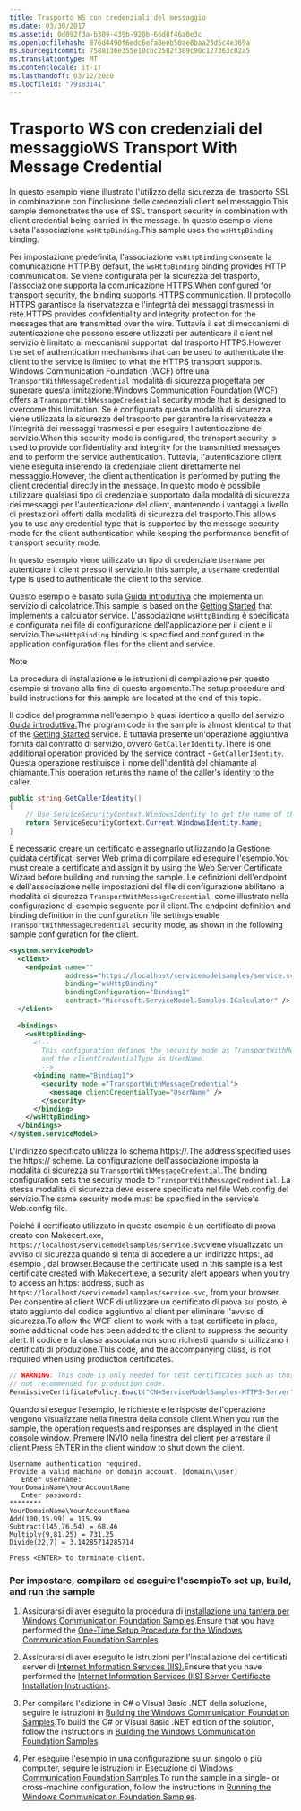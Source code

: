 ```yaml
---
title: Trasporto WS con credenziali del messaggio
ms.date: 03/30/2017
ms.assetid: 0d092f3a-b309-439b-920b-66d8f46a0e3c
ms.openlocfilehash: 076d4490f6edc6efa8eeb50ae8baa23d5c4e369a
ms.sourcegitcommit: 7588136e355e10cbc2582f389c90c127363c02a5
ms.translationtype: MT
ms.contentlocale: it-IT
ms.lasthandoff: 03/12/2020
ms.locfileid: "79183141"
---
```

# <a name="ws-transport-with-message-credential"></a><span data-ttu-id="6d9a1-102">Trasporto WS con credenziali del messaggio</span><span class="sxs-lookup"><span data-stu-id="6d9a1-102">WS Transport With Message Credential</span></span>
<span data-ttu-id="6d9a1-103">In questo esempio viene illustrato l'utilizzo della sicurezza del trasporto SSL in combinazione con l'inclusione delle credenziali client nel messaggio.</span><span class="sxs-lookup"><span data-stu-id="6d9a1-103">This sample demonstrates the use of SSL transport security in combination with client credential being carried in the message.</span></span> <span data-ttu-id="6d9a1-104">In questo esempio viene usata l'associazione `wsHttpBinding`.</span><span class="sxs-lookup"><span data-stu-id="6d9a1-104">This sample uses the `wsHttpBinding` binding.</span></span>  
  
 <span data-ttu-id="6d9a1-105">Per impostazione predefinita, l'associazione `wsHttpBinding` consente la comunicazione HTTP.</span><span class="sxs-lookup"><span data-stu-id="6d9a1-105">By default, the `wsHttpBinding` binding provides HTTP communication.</span></span> <span data-ttu-id="6d9a1-106">Se viene configurata per la sicurezza del trasporto, l'associazione supporta la comunicazione HTTPS.</span><span class="sxs-lookup"><span data-stu-id="6d9a1-106">When configured for transport security, the binding supports HTTPS communication.</span></span> <span data-ttu-id="6d9a1-107">Il protocollo HTTPS garantisce la riservatezza e l'integrità dei messaggi trasmessi in rete.</span><span class="sxs-lookup"><span data-stu-id="6d9a1-107">HTTPS provides confidentiality and integrity protection for the messages that are transmitted over the wire.</span></span> <span data-ttu-id="6d9a1-108">Tuttavia il set di meccanismi di autenticazione che possono essere utilizzati per autenticare il client nel servizio è limitato ai meccanismi supportati dal trasporto HTTPS.</span><span class="sxs-lookup"><span data-stu-id="6d9a1-108">However the set of authentication mechanisms that can be used to authenticate the client to the service is limited to what the HTTPS transport supports.</span></span> <span data-ttu-id="6d9a1-109">Windows Communication Foundation (WCF) offre una `TransportWithMessageCredential` modalità di sicurezza progettata per superare questa limitazione.</span><span class="sxs-lookup"><span data-stu-id="6d9a1-109">Windows Communication Foundation (WCF) offers a `TransportWithMessageCredential` security mode that is designed to overcome this limitation.</span></span> <span data-ttu-id="6d9a1-110">Se è configurata questa modalità di sicurezza, viene utilizzata la sicurezza del trasporto per garantire la riservatezza e l'integrità dei messaggi trasmessi e per eseguire l'autenticazione del servizio.</span><span class="sxs-lookup"><span data-stu-id="6d9a1-110">When this security mode is configured, the transport security is used to provide confidentiality and integrity for the transmitted messages and to perform the service authentication.</span></span> <span data-ttu-id="6d9a1-111">Tuttavia, l'autenticazione client viene eseguita inserendo la credenziale client direttamente nel messaggio.</span><span class="sxs-lookup"><span data-stu-id="6d9a1-111">However, the client authentication is performed by putting the client credential directly in the message.</span></span> <span data-ttu-id="6d9a1-112">In questo modo è possibile utilizzare qualsiasi tipo di credenziale supportato dalla modalità di sicurezza dei messaggi per l'autenticazione del client, mantenendo i vantaggi a livello di prestazioni offerti dalla modalità di sicurezza del trasporto.</span><span class="sxs-lookup"><span data-stu-id="6d9a1-112">This allows you to use any credential type that is supported by the message security mode for the client authentication while keeping the performance benefit of transport security mode.</span></span>  
  
 <span data-ttu-id="6d9a1-113">In questo esempio viene utilizzato un tipo di credenziale `UserName` per autenticare il client presso il servizio.</span><span class="sxs-lookup"><span data-stu-id="6d9a1-113">In this sample, a `UserName` credential type is used to authenticate the client to the service.</span></span>  
  
 <span data-ttu-id="6d9a1-114">Questo esempio è basato sulla [Guida introduttiva](../../../../docs/framework/wcf/samples/getting-started-sample.md) che implementa un servizio di calcolatrice.</span><span class="sxs-lookup"><span data-stu-id="6d9a1-114">This sample is based on the [Getting Started](../../../../docs/framework/wcf/samples/getting-started-sample.md) that implements a calculator service.</span></span> <span data-ttu-id="6d9a1-115">L'associazione `wsHttpBinding` è specificata e configurata nei file di configurazione dell'applicazione per il client e il servizio.</span><span class="sxs-lookup"><span data-stu-id="6d9a1-115">The `wsHttpBinding` binding is specified and configured in the application configuration files for the client and service.</span></span>  
  
> [!NOTE]
> <span data-ttu-id="6d9a1-116">La procedura di installazione e le istruzioni di compilazione per questo esempio si trovano alla fine di questo argomento.</span><span class="sxs-lookup"><span data-stu-id="6d9a1-116">The setup procedure and build instructions for this sample are located at the end of this topic.</span></span>  
  
 <span data-ttu-id="6d9a1-117">Il codice del programma nell'esempio è quasi identico a quello del servizio [Guida introduttiva.](../../../../docs/framework/wcf/samples/getting-started-sample.md)</span><span class="sxs-lookup"><span data-stu-id="6d9a1-117">The program code in the sample is almost identical to that of the [Getting Started](../../../../docs/framework/wcf/samples/getting-started-sample.md) service.</span></span> <span data-ttu-id="6d9a1-118">È tuttavia presente un'operazione aggiuntiva fornita dal contratto di servizio, ovvero `GetCallerIdentity`.</span><span class="sxs-lookup"><span data-stu-id="6d9a1-118">There is one additional operation provided by the service contract - `GetCallerIdentity`.</span></span> <span data-ttu-id="6d9a1-119">Questa operazione restituisce il nome dell'identità del chiamante al chiamante.</span><span class="sxs-lookup"><span data-stu-id="6d9a1-119">This operation returns the name of the caller's identity to the caller.</span></span>  

```csharp
public string GetCallerIdentity()  
{  
    // Use ServiceSecurityContext.WindowsIdentity to get the name of the caller.  
    return ServiceSecurityContext.Current.WindowsIdentity.Name;  
}  
```

 <span data-ttu-id="6d9a1-120">È necessario creare un certificato e assegnarlo utilizzando la Gestione guidata certificati server Web prima di compilare ed eseguire l'esempio.</span><span class="sxs-lookup"><span data-stu-id="6d9a1-120">You must create a certificate and assign it by using the Web Server Certificate Wizard before building and running the sample.</span></span> <span data-ttu-id="6d9a1-121">Le definizioni dell'endpoint e dell'associazione nelle impostazioni del file di configurazione abilitano la modalità di sicurezza `TransportWithMessageCredential`, come illustrato nella configurazione di esempio seguente per il client.</span><span class="sxs-lookup"><span data-stu-id="6d9a1-121">The endpoint definition and binding definition in the configuration file settings enable `TransportWithMessageCredential` security mode, as shown in the following sample configuration for the client.</span></span>  
  
```xml  
<system.serviceModel>  
  <client>  
    <endpoint name=""  
              address="https://localhost/servicemodelsamples/service.svc"
              binding="wsHttpBinding"
              bindingConfiguration="Binding1"
              contract="Microsoft.ServiceModel.Samples.ICalculator" />  
  </client>  
  
  <bindings>  
    <wsHttpBinding>  
      <!--   
        This configuration defines the security mode as TransportWithMessageCredential.  
        and the clientCredentialType as UserName.  
        -->  
      <binding name="Binding1">  
        <security mode ="TransportWithMessageCredential">  
          <message clientCredentialType="UserName" />  
        </security>  
      </binding>  
    </wsHttpBinding>  
  </bindings>  
</system.serviceModel>  
```  
  
 <span data-ttu-id="6d9a1-122">L'indirizzo specificato utilizza lo schema https://.</span><span class="sxs-lookup"><span data-stu-id="6d9a1-122">The address specified uses the https:// scheme.</span></span> <span data-ttu-id="6d9a1-123">La configurazione dell'associazione imposta la modalità di sicurezza su `TransportWithMessageCredential`.</span><span class="sxs-lookup"><span data-stu-id="6d9a1-123">The binding configuration sets the security mode to `TransportWithMessageCredential`.</span></span> <span data-ttu-id="6d9a1-124">La stessa modalità di sicurezza deve essere specificata nel file Web.config del servizio.</span><span class="sxs-lookup"><span data-stu-id="6d9a1-124">The same security mode must be specified in the service's Web.config file.</span></span>  
  
 <span data-ttu-id="6d9a1-125">Poiché il certificato utilizzato in questo esempio è un certificato di prova creato con Makecert.exe, `https://localhost/servicemodelsamples/service.svc`viene visualizzato un avviso di sicurezza quando si tenta di accedere a un indirizzo https:, ad esempio , dal browser.</span><span class="sxs-lookup"><span data-stu-id="6d9a1-125">Because the certificate used in this sample is a test certificate created with Makecert.exe, a security alert appears when you try to access an https: address, such as  `https://localhost/servicemodelsamples/service.svc`, from your browser.</span></span> <span data-ttu-id="6d9a1-126">Per consentire al client WCF di utilizzare un certificato di prova sul posto, è stato aggiunto del codice aggiuntivo al client per eliminare l'avviso di sicurezza.</span><span class="sxs-lookup"><span data-stu-id="6d9a1-126">To allow the WCF client to work with a test certificate in place, some additional code has been added to the client to suppress the security alert.</span></span> <span data-ttu-id="6d9a1-127">Il codice e la classe associata non sono richiesti quando si utilizzano i certificati di produzione.</span><span class="sxs-lookup"><span data-stu-id="6d9a1-127">This code, and the accompanying class, is not required when using production certificates.</span></span>  

```csharp
// WARNING: This code is only needed for test certificates such as those created by makecert. It is
// not recommended for production code.  
PermissiveCertificatePolicy.Enact("CN=ServiceModelSamples-HTTPS-Server");  
```
  
 <span data-ttu-id="6d9a1-128">Quando si esegue l'esempio, le richieste e le risposte dell'operazione vengono visualizzate nella finestra della console client.</span><span class="sxs-lookup"><span data-stu-id="6d9a1-128">When you run the sample, the operation requests and responses are displayed in the client console window.</span></span> <span data-ttu-id="6d9a1-129">Premere INVIO nella finestra del client per arrestare il client.</span><span class="sxs-lookup"><span data-stu-id="6d9a1-129">Press ENTER in the client window to shut down the client.</span></span>  
  
```console  
Username authentication required.  
Provide a valid machine or domain account. [domain\\user]  
   Enter username:
YourDomainName\YourAccountName  
   Enter password:
********  
YourDomainName\YourAccountName  
Add(100,15.99) = 115.99  
Subtract(145,76.54) = 68.46  
Multiply(9,81.25) = 731.25  
Divide(22,7) = 3.14285714285714  
  
Press <ENTER> to terminate client.  
```  
  
### <a name="to-set-up-build-and-run-the-sample"></a><span data-ttu-id="6d9a1-130">Per impostare, compilare ed eseguire l'esempio</span><span class="sxs-lookup"><span data-stu-id="6d9a1-130">To set up, build, and run the sample</span></span>  
  
1. <span data-ttu-id="6d9a1-131">Assicurarsi di aver eseguito la procedura di [installazione una tantera per Windows Communication Foundation Samples](../../../../docs/framework/wcf/samples/one-time-setup-procedure-for-the-wcf-samples.md).</span><span class="sxs-lookup"><span data-stu-id="6d9a1-131">Ensure that you have performed the [One-Time Setup Procedure for the Windows Communication Foundation Samples](../../../../docs/framework/wcf/samples/one-time-setup-procedure-for-the-wcf-samples.md).</span></span>  
  
2. <span data-ttu-id="6d9a1-132">Assicurarsi di aver eseguito le istruzioni per l'installazione dei certificati server di [Internet Information Services (IIS).](../../../../docs/framework/wcf/samples/iis-server-certificate-installation-instructions.md)</span><span class="sxs-lookup"><span data-stu-id="6d9a1-132">Ensure that you have performed the [Internet Information Services (IIS) Server Certificate Installation Instructions](../../../../docs/framework/wcf/samples/iis-server-certificate-installation-instructions.md).</span></span>  
  
3. <span data-ttu-id="6d9a1-133">Per compilare l'edizione in C# o Visual Basic .NET della soluzione, seguire le istruzioni in [Building the Windows Communication Foundation Samples](../../../../docs/framework/wcf/samples/building-the-samples.md).</span><span class="sxs-lookup"><span data-stu-id="6d9a1-133">To build the C# or Visual Basic .NET edition of the solution, follow the instructions in [Building the Windows Communication Foundation Samples](../../../../docs/framework/wcf/samples/building-the-samples.md).</span></span>  
  
4. <span data-ttu-id="6d9a1-134">Per eseguire l'esempio in una configurazione su un singolo o più computer, seguire le istruzioni in Esecuzione di [Windows Communication Foundation Samples](../../../../docs/framework/wcf/samples/running-the-samples.md).</span><span class="sxs-lookup"><span data-stu-id="6d9a1-134">To run the sample in a single- or cross-machine configuration, follow the instructions in [Running the Windows Communication Foundation Samples](../../../../docs/framework/wcf/samples/running-the-samples.md).</span></span>  
